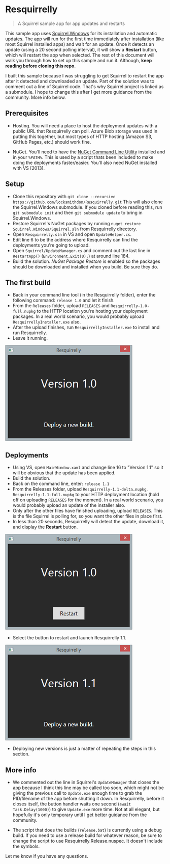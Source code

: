 Resquirrelly
====================

> A Squirrel sample app for app updates and restarts

This sample app uses [Squirrel.Windows](https://github.com/Squirrel/Squirrel.Windows)
for its installation and automatic updates. The app will run for the first time
immediately after installation (like most Squirrel installed apps) and wait for
an update. Once it detects an update (using a 20 second polling interval), it will
show a **Restart** button, which will restart the app when selected. The rest of
this document will walk you through how to set up this sample and run it. Although,
**keep reading before cloning this repo**.

I built this sample because I was struggling to get Squirrel to restart the app
after it detected and downloaded an update. Part of the solution was to comment
out a line of Squirrel code. That's why Squirrel project is linked as a submodule.
I hope to change this after I get more guidance from the community. More info below.

## Prerequisites

* Hosting. You will need a place to host the deployment updates with a
public URL that Resquirrelly can poll. Azure Blob storage was used in putting
this together, but most types of HTTP hosting (Amazon S3, GitHub Pages, etc.)
should work fine.

* NuGet. You'll need to have the [NuGet Command Line Utility](http://nuget.org/nuget.exe)
installed and in your `%PATH%`. This is used by a script thats been included to make
doing the deployments faster/easier. You'll also need NuGet installed with VS [2013].

## Setup

* Clone this repository with `git clone --recursive https://github.com/locksmithdon/Resquirrelly.git`
This will also clone the Squirrel.Windows submodule. If you cloned before reading
this, run `git submodule init` and then `git submodule update` to bring in Squirrel.Windows.
* Restore Squirrel's NuGet packages by running `nuget restore Squirrel.Windows/Squirrel.sln`
from Resquirrelly directory.
* Open `Resquirrelly.sln` in VS and open `UpdateHelper.cs`.
* Edit line 6 to be the address where Resquirrelly can find the deployments
you're going to upload.
* Open `Squirrel/UpdateManager.cs` and comment out the last line in `RestartApp()`
(`Environment.Exit(0);`) at around line 184.
* Build the solution. _NuGet Package Restore_ is enabled so the packages should
be downloaded and installed when you build. Be sure they do.

## The first build

* Back in your command line tool (in the Resquirrelly folder), enter the following
command: `release 1.0` and let it finish.
* From the `Releases` folder, upload `RELEASES` and `Resquirrelly-1.0-full.nupkg` to the
HTTP location you're hosting your deployment packages. In a real world scenario,
you would probably upload `ResquirrellyInstaller.exe` also.
* After the upload finishes, run `ResquirrellyInstaller.exe` to install and run
Resquirrelly.
* Leave it running.

![Version 1.0](Images/Version-1.0.png)

## Deployments

* Using VS, open `MainWindow.xaml` and change line 16 to "Version 1.1" so it will
be obvious that the update has been applied.
* Build the solution.
* Back on the command line, enter: `release 1.1`
* From the Releases folder, upload `Resquirrelly-1.1-delta.nupkg`,
`Resquirrelly-1.1-full.nupkg` to your HTTP deployment location (hold off on
uploading `RELEASES` for the moment). In a real world scenario, you would probably
upload an update of the installer also.
* Only after the other files have finished uploading, upload `RELEASES`. This
is the file Squirrel is polling for, so you want the other files in place first.
* In less than 20 seconds, Resquirrelly will detect the update, download it, and
display the **Restart** button.

![Version 1.0 updates ready](Images/Version-1.0-restart.png)

* Select the button to restart and launch Resquirrelly 1.1.

![Version 1.1](Images/Version-1.1.png)

* Deploying new versions is just a matter of repeating the steps in this section.

## More info

* We commented out the line in Squirrel's `UpdateManager` that closes the app
because I think this line may be called too soon, which might not be giving the
previous call to `Update.exe` enough time to grab the PID/filename of the app before
shutting it down. In Resquirrelly, before it closes itself, the button handler
waits one second (`await Task.Delay(1000)`) to give `Update.exe` more time.
Not at all elegant, but hopefully it's only temporary until I get better guidance
from the community.

* The script that does the builds (`release.bat`) is currently using a debug build.
If you need to use a release build for whatever reason, be sure to change the
script to use Resquirrelly.Release.nuspec. It doesn't include the symbols.

Let me know if you have any questions.


